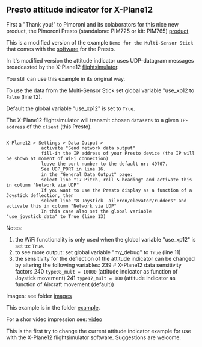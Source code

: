 ## Presto attitude indicator for X-Plane12

First a "Thank you!" to Pimoroni and its colaborators for this nice new product, the Pimoroni Presto (standalone: PIM725 or kit: PIM765)
[product](https://shop.pimoroni.com/products/presto?variant=54894104019323)

This is a modified version of the example ```Demo for the Multi-Sensor Stick``` that comes with the [software](https://github.com/pimoroni/presto) for the Presto.


In it's modified version the attitude indicator uses UDP-datagram messages broadcasted by the X-Plane12 [flightsimulator](https://www.x-plane.com/desktop/buy-it/).

You still can use this example in its original way.

To use the data from the Multi-Sensor Stick set global variable "use_xp12 to ```False``` (line 12).

Default the global variable "use_xp12" is set to ```True```.

The X-Plane12 flightsimulator will transmit chosen ```datasets``` to a given ```IP-address``` of the ```client``` (this Presto).
```

X-Plane12 > Settings > Data Output >
             activate "Send network data output"
             fill-in the IP address of your Presto device (the IP will be shown at moment of WiFi connection)
             leave the port number to the default nr: 49707.
             See UDP_PORT in line 16.
             in the "General Data Output" page:
             select line "17 Pitch, roll & heading" and activate this in column "Network via UDP"
             If you want to use the Presto display as a function of a Joystick deflection, then
             select line "8 Joystick  aileron/elevator/rudders" and activate this in column "Network via UDP"
             In this case also set the global variable "use_joystick_data" to True (line 13)

```

Notes:
1) the WiFi functionality is only used when the global variable "use_xp12" is set to: ```True```.
2) to see more output: set global variable "my_debug" to ```True``` (line 11)
3) the sensitivity for the deflection of the attitude indicator can be changed by altering the following variables:
    239 # X-Plane12 data sensitivity factors
    240 ```type08_mult = 10000```  (attitude indicator as function of Joystick movement)
    241 ```type17_mult = 100```    (attitude indicator as function of Aircraft movement (default))


Images: see folder [images](https://github.com/PaulskPt/Presto_attitude_indicator_for_X-Plane12/tree/main/Images)

This example is in the folder [example](/https://github.com/PaulskPt/Presto_attitude_indicator_for_X-Plane12/tree/main/example).

For a shor video impression see: [video](https://imgur.com/a/rfMumGc)

This is the first try to change the current attitude indicator example for use with the X-Plane12 flightsimulator software.
Suggestions are welcome.
